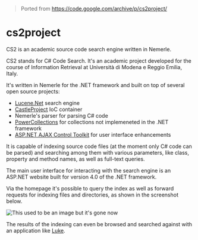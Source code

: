 > Ported from https://code.google.com/archive/p/cs2project/

# cs2project

CS2 is an academic source code search engine written in Nemerle.

CS2 stands for C# Code Search. It's an academic project developed for the course of Information Retrieval at Università di Modena e Reggio Emilia, Italy.

It's written in Nemerle for the .NET framework and built on top of several open source projects:

- [Lucene.Net](https://lucenenet.apache.org/) search engine
- [CastleProject](http://www.castleproject.org/) IoC container
- Nemerle's parser for parsing C# code
- [PowerCollections](https://github.com/timdetering/Wintellect.PowerCollections) for collections not implemeneted in the .NET framework
- [ASP.NET AJAX Control Toolkit](https://docs.microsoft.com/en-us/aspnet/ajax/) for user interface enhancements

It is capable of indexing source code files (at the moment only C# code can be parsed) and searching among them with various parameters, like class, property and method names, as well as full-text queries.

The main user interface for interacting with the search engine is an ASP.NET website built for version 4.0 of the .NET framework.

Via the homepage it's possible to query the index as well as forward requests for indexing files and directories, as shown in the screenshot below.

![This used to be an image but it's gone now](http://wiki.cs2project.googlecode.com/git/cs2.gif)

The results of the indexing can even be browsed and searched against with an application like [Luke](http://www.getopt.org/luke/).
